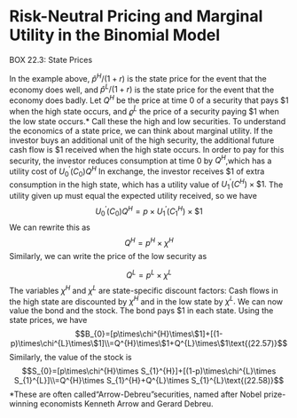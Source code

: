 # Risk-Neutral Pricing and Marginal Utility in the Binomial Model



BOX 22.3: State Prices

In the example above, $\hat{p}^{H}/(1+r)$ is the state price for the event that the economy does well, and $\hat{p}^{L}/(1+r)$ is the state price for the event that the economy does badly.
Let $Q^H$ be the price at time 0 of a security that pays $1 when the high state occurs, and $\varrho^{\tilde{L}}$ the price of a security paying $1 when the low state occurs.* Call these the high and low securities. To understand the economics of a state price, we can think about marginal utility. If the investor buys an additional unit of the high security, the additional future cash flow is $1 received when the high state occurs. In order to pay for this security, the investor reduces consumption at time 0 by $Q^H$,which has a utility cost of $U_0^{\prime}(C_0)Q^H$ In exchange, the investor receives $1 of extra consumption in the high state, which has a utility value of $U_1^{\prime}(C^H)\times\$1.$ The utility given up must equal the expected utility received, so we have
$$U_0^{\prime}(C_0)Q^H=p\times U_1^{\prime}(C_1^H)\times\$1$$
We can rewrite this as
$$Q^{H}=p^{H}\times\chi^{H}\tag{22.55}$$
Similarly, we can write the price of the low security as

$$Q^L=p^L\times\chi^L\tag{22.56}$$
The variables $\chi^H$ and $\chi^L$ are state-specific discount factors: Cash flows in the high state are discounted by $\chi^H$ and in the low state by $\chi^L.$
We can now value the bond and the stock. The bond pays $1 in each state. Using the state prices, we have
$$B_{0}=[p\times\chi^{H}\times\$1]+[(1-p)\times\chi^{L}\times\$1]\\=Q^{H}\times\$1+Q^{L}\times\$1\text{(22.57)}$$
Similarly, the value of the stock is
$$S_{0}=[p\times\chi^{H}\times S_{1}^{H}]+[(1-p)\times\chi^{L}\times S_{1}^{L}]\\=Q^{H}\times S_{1}^{H}+Q^{L}\times S_{1}^{L}\text{(22.58)}$$
*These are often called“Arrow-Debreu”securities, named after Nobel prize-winning economists Kenneth Arrow and Gerard Debreu.